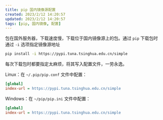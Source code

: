 ```yaml
---
title: pip 国内镜像源配置
created: 2023/2/12 14:20:57
updated: 2023/2/12 14:20:57
tags: [pip, 国内镜像, 配置]
---
```


包在国外服务器，下载速度慢，下载位于国内镜像源上的包。通过 `pip` 下载包时通过 `-i` 选项指定镜像源地址

```bash
pip install -i https://pypi.tuna.tsinghua.edu.cn/simple
```

每次下载包时都要指定太麻烦，将其写入配置文件，一劳永逸。

Linux：在 `~/.pip/pip.conf` 文件中配置：

```ini
[global]
index-url = https://pypi.tuna.tsinghua.edu.cn/simple
```

Windows：在 `~/pip/pip.ini` 文件中配置：

```ini
[global]
index-url = https://pypi.tuna.tsinghua.edu.cn/simple
```
